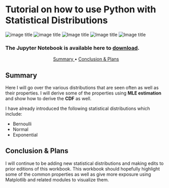 # Tutorial on how to use Python with Statistical Distributions
![image title](https://img.shields.io/badge/Python%20-v%203.7.0-brightgreen.svg) ![image title](https://img.shields.io/badge/Pandas-V%200.23.4-orange.svg) ![Image title](https://img.shields.io/badge/Sqlite-V%203.26.0-blue.svg) 
![Image title](https://img.shields.io/badge/Numpy-V%201.15.1-purple.svg) ![Image title](https://img.shields.io/badge/Status-Work%20in%20Progress-brightgreen.svg)
### The Jupyter Notebook is available here to <a href="https://nbviewer.jupyter.org/github/rajis31/sqlite-python/blob/master/SQL%20Examples.ipynb"> download</a>.

<p align="center">
   <a href="#summary"> Summary </a> •
   <a href="#conc"> Conclusion & Plans </a>
</p>
  
<a id = 'summary'></a>
## Summary 

Here  I will go over the various distributions that are seen often as well as their properties. I will derive some of the properties using **MLE estimation** and show how to derive the **CDF** as well.

I have already introduced the following statistical distributions which include:

<ul>
   <li>Bernoulli</li>
   <li>Normal</li>
   <li>Exponential</li>
</ul>

<a id = 'conc'></a>
## Conclusion & Plans
I will continue to be adding new statistical distributions and making edits to prior editions of this workbook. This workbook should hopefully highlight some of the common properties as well as give more exposure using Matplotlib and related modules to visualize them.  


   
